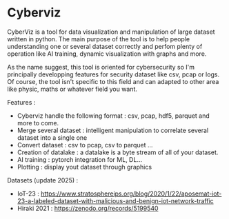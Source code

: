# Cyberviz

CyberViz is a tool for data visualization and manipulation of large dataset written in python.
The main purpose of the tool is to help people understanding one or several dataset correctly and perfom plenty of operation like AI training, dynamic visualization with graphs and more.

As the name suggest, this tool is oriented for cybersecurity so I'm principally developping features for security dataset like csv, pcap or logs. Of course, the tool isn't specific to this field and can adapted to other area like physic, maths or whatever field you want.

Features :
- Cyberviz handle the following format : csv, pcap, hdf5, parquet and more to come.
- Merge several dataset : intelligent manipulation to correlate several dataset into a single one
- Convert dataset : csv to pcap, csv to parquet ...
- Creation of datalake : a datalake is a byte stream of all of your dataset.
- AI training : pytorch integration for ML, DL...
- Plotting : display yout dataset through graphics


Datasets (update 2025) :
- IoT-23 : https://www.stratosphereips.org/blog/2020/1/22/aposemat-iot-23-a-labeled-dataset-with-malicious-and-benign-iot-network-traffic
- Hiraki 2021 : https://zenodo.org/records/5199540